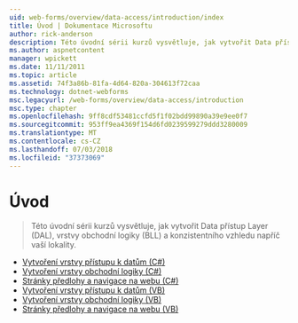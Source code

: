```yaml
---
uid: web-forms/overview/data-access/introduction/index
title: Úvod | Dokumentace Microsoftu
author: rick-anderson
description: Této úvodní sérii kurzů vysvětluje, jak vytvořit Data přístup Layer (DAL), vrstvy obchodní logiky (BLL) a konzistentního vzhledu napříč vaší lokality.
ms.author: aspnetcontent
manager: wpickett
ms.date: 11/11/2011
ms.topic: article
ms.assetid: 74f3a86b-81fa-4d64-820a-304613f72caa
ms.technology: dotnet-webforms
msc.legacyurl: /web-forms/overview/data-access/introduction
msc.type: chapter
ms.openlocfilehash: 9ff8cdf53481ccfd5f1f02bdd99890a39e9ee0f7
ms.sourcegitcommit: 953ff9ea4369f154d6fd0239599279ddd3280009
ms.translationtype: MT
ms.contentlocale: cs-CZ
ms.lasthandoff: 07/03/2018
ms.locfileid: "37373069"
---
```

<a name="introduction"></a>Úvod
====================
> Této úvodní sérii kurzů vysvětluje, jak vytvořit Data přístup Layer (DAL), vrstvy obchodní logiky (BLL) a konzistentního vzhledu napříč vaší lokality.


- [Vytvoření vrstvy přístupu k datům (C#)](creating-a-data-access-layer-cs.md)
- [Vytvoření vrstvy obchodní logiky (C#)](creating-a-business-logic-layer-cs.md)
- [Stránky předlohy a navigace na webu (C#)](master-pages-and-site-navigation-cs.md)
- [Vytvoření vrstvy přístupu k datům (VB)](creating-a-data-access-layer-vb.md)
- [Vytvoření vrstvy obchodní logiky (VB)](creating-a-business-logic-layer-vb.md)
- [Stránky předlohy a navigace na webu (VB)](master-pages-and-site-navigation-vb.md)

